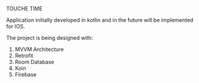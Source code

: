 TOUCHE TIME

Application initially developed in kotlin and in the future will be implemented for IOS.

The project is being designed with:
  1. MVVM Architecture
  2. Retrofit
  4. Room Database
  5. Koin
  6. Firebase
